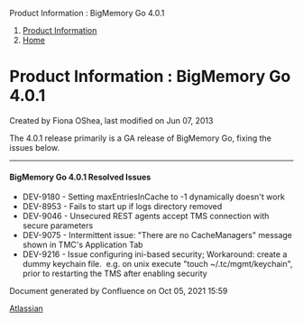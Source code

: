 Product Information : BigMemory Go 4.0.1  

1.  [Product Information](index)
2.  [Home](Home)

Product Information : BigMemory Go 4.0.1
========================================

Created by Fiona OShea, last modified on Jun 07, 2013

The 4.0.1 release primarily is a GA release of BigMemory Go, fixing the issues below.

* * *

#### BigMemory Go 4.0.1 Resolved Issues

*   DEV-9180 - Setting maxEntriesInCache to -1 dynamically doesn't work
*   DEV-8953 - Fails to start up if logs directory removed 
*   DEV-9046 - Unsecured REST agents accept TMS connection with secure parameters
*   DEV-9075 - Intermittent issue: "There are no CacheManagers" message shown in TMC's Application Tab
*   DEV-9216 - Issue configuring ini-based security; Workaround: create a dummy keychain file.  e.g. on unix execute "touch ~/.tc/mgmt/keychain", prior to restarting the TMS after enabling security

Document generated by Confluence on Oct 05, 2021 15:59

[Atlassian](http://www.atlassian.com/)
